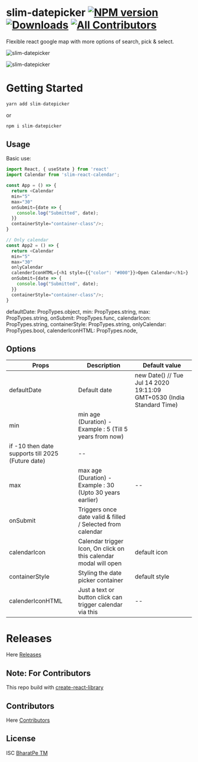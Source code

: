 # slim-datepicker [![NPM version](https://img.shields.io/npm/v/slim-datepicker.svg)](https://www.npmjs.com/package/slim-datepicker) [![Downloads](http://img.shields.io/npm/dm/slim-datepicker.svg)](https://npmjs.org/package/slim-datepicker) [![All Contributors](https://img.shields.io/badge/all_contributors-2-orange.svg?style=flat-square)](#contributors-)
Flexible react google map with more options of search, pick & select.

![slim-datepicker](https://raw.githubusercontent.com/bharatpe/slim-datepicker/master/slim-datepicker.png)


![slim-datepicker](https://raw.githubusercontent.com/bharatpe/slim-datepicker/master/example/images/slim-datepicker.png)


# Getting Started

```javascript
yarn add slim-datepicker
```

or

```javascript
npm i slim-datepicker
```


## Usage
Basic use:
```javascript
import React, { useState } from 'react'
import Calendar from 'slim-react-calendar';

const App = () => {
  return <Calendar
  min="5"
  max="30"
  onSubmit={date => {
    console.log("Submitted", date);
  }}
  containerStyle="container-class"/>;
}

// Only calendar
const App2 = () => {
  return <Calendar
  min="5"
  max="30"
  onlyCalendar
  calenderIconHTML={<h1 style={{"color": "#000"}}>Open Calendar</h1>}
  onSubmit={date => {
    console.log("Submitted", date);
  }}
  containerStyle="container-class"/>;
}

```

  defaultDate: PropTypes.object,
  min: PropTypes.string,
  max: PropTypes.string,
  onSubmit: PropTypes.func,
  calendarIcon: PropTypes.string,
  containerStyle: PropTypes.string,
  onlyCalendar: PropTypes.bool,
  calenderIconHTML: PropTypes.node,

## Options
|  Props                | Description                                                      | Default value
|-----------------------|------------------------------------------------------------------|-------------------------------|
|defaultDate            | Default date                                                     | new Date() // Tue Jul 14 2020 19:11:09 GMT+0530 (India Standard Time)
|min                    | min age (Duration) - Example : 5 (Till 5 years from now) 
if -10 then date supports till 2025 (Future date)   | --
|max                    | max age (Duration) - Example : 30 (Upto 30 years earlier)        | --
|onSubmit               | Triggers once date valid & filled / Selected from calendar       | 
|calendarIcon           | Calendar trigger Icon, On click on this calendar modal will open | default icon
|containerStyle         | Styling the date picker container                                | default style
|calenderIconHTML       | Just a text or button click can trigger calendar via this        | --


# Releases
Here [Releases](https://github.com/bharatpe/slim-datepicker/blob/master/releases.md)

    
## Note: For Contributors
This repo build with [create-react-library](https://github.com/transitive-bullshit/create-react-library)


## Contributors
Here [Contributors](https://github.com/bharatpe/slim-datepicker/graphs/contributors)


## License
ISC [BharatPe TM](https://engineering.bharatpe.com/)